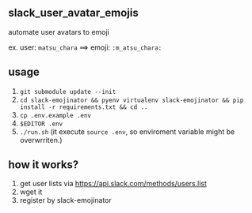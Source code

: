 ## slack_user_avatar_emojis

automate user avatars to emoji

ex. user: `matsu_chara` ==> emoji: `:m_atsu_chara:`

## usage

1. `git submodule update --init`
1. `cd slack-emojinator && pyenv virtualenv slack-emojinator && pip install -r requirements.txt && cd ..`
1. `cp .env.example .env`
1. `$EDITOR .env`
1. `./run.sh` (it execute `source .env`, so enviroment variable might be overwrriten.)

## how it works?

1. get user lists via https://api.slack.com/methods/users.list
1. wget it
1. register by slack-emojinator
